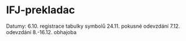 # IFJ-prekladac
Datumy: 6.10. registrace tabulky symbolů
        24.11. pokusné odevzdání
        7.12. odevzdání
        8.-16.12. obhajoba